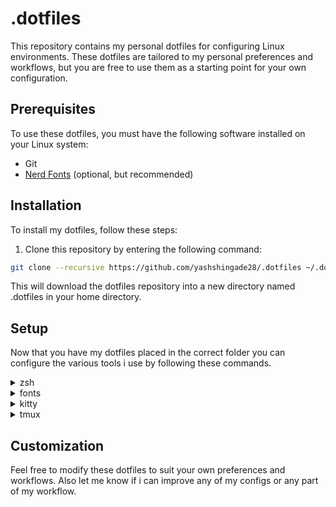 # .dotfiles

This repository contains my personal dotfiles for configuring Linux environments. These dotfiles are tailored to my personal preferences and workflows, but you are free to use them as a starting point for your own configuration.

## Prerequisites
To use these dotfiles, you must have the following software installed on your Linux system:
- Git
- [Nerd Fonts](https://www.nerdfonts.com/) (optional, but recommended)

## Installation
To install my dotfiles, follow these steps:
1) Clone this repository by entering the following command:
```bash
git clone --recursive https://github.com/yashshingade28/.dotfiles ~/.dotfiles
```
This will download the dotfiles repository into a new directory named .dotfiles in your home directory.

## Setup
Now that you have my dotfiles placed in the correct folder you can configure the various tools i use by following these commands.

<details>
  <summary>zsh</summary>
Run the following command to setup my zsh config.

```bash
bash ~/.dotfiles/setup.sh zsh
```
Note: To enable my zsh config you must first have zsh installed on your system. You can see how to install zsh on your system [here](https://github.com/ohmyzsh/ohmyzsh/wiki/Installing-ZSH).  
</details>

<details>
  <summary>fonts</summary>
Run the following command to setup my fonts for the current user.

```bash
bash ~/.dotfiles/setup.sh fonts
```
Note: Please note that this command will load all the fonts present in the ~/.local/share/fonts directory for the current user, but it will not automatically set any font as the default. You will need to manually set your desired font in your system settings or in your application's font preferences.  
</details>

<details>
  <summary>kitty</summary>
Run the following command to setup my kitty config.

```bash
bash ~/.dotfiles/setup.sh kitty
```
</details>

<details>
  <summary>tmux</summary>
Run the following command to setup my tmux config.

```bash
bash ~/.dotfiles/setup.sh tmux
```
Note: Thanks to [Grégory Pakosz](https://github.com/gpakosz) for his amazing [tmux configs](https://github.com/gpakosz/.tmux)
</details>


## Customization
Feel free to modify these dotfiles to suit your own preferences and workflows. Also let me know if i can improve any of my configs or any part of my workflow.
